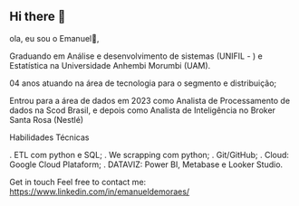 ## Hi there 👋

ola, eu sou o Emanuel👋,

Graduando em Análise e desenvolvimento de sistemas (UNIFIL - ) e Estatística na Universidade Anhembi Morumbi (UAM).

04 anos atuando na área de tecnologia para o segmento e distribuição;

Entrou para a área de dados em 2023 como Analista de Processamento de dados na Scod Brasil, e depois como Analista de Inteligência no Broker Santa Rosa (Nestlé)

Habilidades Técnicas

. ETL com python e SQL; . We scrapping com python; . Git/GitHub; . Cloud: Google Cloud Plataform; . DATAVIZ: Power BI, Metabase e Looker Studio.

Get in touch Feel free to contact me: https://www.linkedin.com/in/emanueldemoraes/
